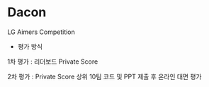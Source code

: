 # Dacon
LG Aimers Competition

* 평가 방식

1차 평가 : 리더보드 Private Score

2차 평가 : Private Score 상위 10팀 코드 및 PPT 제출 후 온라인 대면 평가